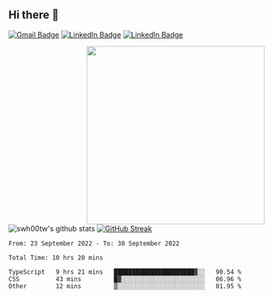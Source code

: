
<h2> Hi there 👋 </h2>

[![Gmail Badge](https://img.shields.io/badge/-a6140000@gmail.com-c14438?style=flat-square&logo=Gmail&logoColor=white&link=mailto:a6140000@gmail.com)](mailto:a6140000@gmail.com)
[![LinkedIn Badge](https://img.shields.io/badge/-FrankHsu-blue?style=flat-square&logo=LinkedIn&logoColor=white&link=https://www.linkedin.com/in/%E6%9B%B8%E7%B6%AD-%E8%A8%B1-109621210/)](https://www.linkedin.com/in/%E6%9B%B8%E7%B6%AD-%E8%A8%B1-109621210/)
[![LinkedIn Badge](https://img.shields.io/badge/-Portfolio-purple?style=flat-square&logo=About.me&logoColor=white&link=https://swh00tw.vercel.app)](https://swh00tw.vercel.app)

<img align='right' src='https://user-images.githubusercontent.com/5713670/87202985-820dcb80-c2b6-11ea-9f56-7ec461c497c3.gif' width='350'>

<!-- <h3>I am Shu-Wei Hsu, aka Frank Hsu. A full-stack developer from Taiwan. 👨‍💻</h3> -->



![swh00tw's github stats](https://github-readme-stats.vercel.app/api?username=swh00tw&hide=["issues"]&show_icons=true)
[![GitHub Streak](http://github-readme-streak-stats.herokuapp.com?user=swh00tw)](https://github.com/swh00tw)

<!--START_SECTION:waka-->

```text
From: 23 September 2022 - To: 30 September 2022

Total Time: 10 hrs 20 mins

TypeScript   9 hrs 21 mins   ██████████████████████▓░░   90.54 %
CSS          43 mins         █▓░░░░░░░░░░░░░░░░░░░░░░░   06.96 %
Other        12 mins         ▒░░░░░░░░░░░░░░░░░░░░░░░░   01.95 %
```

<!--END_SECTION:waka-->

<!--
**swh00tw/swh00tw** is a ✨ _special_ ✨ repository because its `README.md` (this file) appears on your GitHub profile.

Here are some ideas to get you started:

- 🔭 I’m currently working on ...
- 🌱 I’m currently learning ...
- 👯 I’m looking to collaborate on ...
- 🤔 I’m looking for help with ...
- 💬 Ask me about ...
- 📫 How to reach me: ...
- 😄 Pronouns: ...
- ⚡ Fun fact: ...
-->
